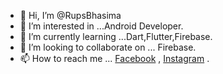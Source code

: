 - 👋 Hi, I’m @RupsBhasima
- 👀 I’m interested in ...Android Developer.
- 🌱 I’m currently learning ...Dart,Flutter,Firebase.
- 💞️ I’m looking to collaborate on ... Firebase.
- 📫 How to reach me ... [Facebook](https://www.facebook.com/profile.php?id=100004093360020) , [Instagram](https://www.instagram.com/rupesh_bhasima/?fbclid=IwAR26qkuh87CyUiJ2WKCGhCXBUmHg3J2rW_Ot0y92WswQE4t4I5I28uQA0sQ) .

<!---
RupsBhasima/RupsBhasima is a ✨ special ✨ repository because its `README.md` (this file) appears on your GitHub profile.
You can click the Preview link to take a look at your changes.
--->
